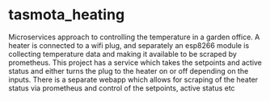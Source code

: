 # tasmota_heating

Microservices approach to controlling the temperature in a garden office. 
A heater is connected to a wifi plug, and separately an esp8266 module is collecting temperature data and making it available to be scraped by prometheus.
This project has a service which takes the setpoints and active status and either turns the plug to the heater on or off depending on the inputs. 
There is a separate webapp which allows for scraping of the heater status via prometheus and control of the setpoints, active status etc

